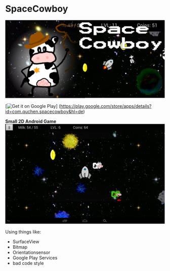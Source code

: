 SpaceCowboy
===========
![Banner](/graphics/playstore/funktionsgrafik.png)

[![Get it on Google Play](https://developer.android.com/images/brand/en_generic_rgb_wo_45.png)]
(https://play.google.com/store/apps/details?id=com.quchen.spacecowboy&hl=de)

**Small 2D Android Game**
![Sceenshot](/graphics/playstore/tablet_screenshot%20(2).png)

Using things like:
  - SurfaceView
  - Bitmap
  - Orientationsensor
  - Google Play Services
  - bad code style


